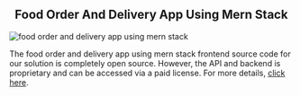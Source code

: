 <h2 style="text-align:center">Food Order And Delivery App Using Mern Stack </h2>

![food order and delivery app using mern stack](https://admin.ninjascode.com/wp-content/uploads/2025/repoImages/margaret/food%20order%20and%20delivery%20app%20using%20mern%20stack.webp) 

The food order and delivery app using mern stack frontend source code for our solution is completely open source. However, the API and backend is proprietary and can be accessed via a paid license. For more details, <a href="https://enatega.com/?utm_source=github&utm_medium=repo&utm_campaign=margaret-food-order-and-delivery-app-using-mern-stack" target="_blank">click here</a>.
